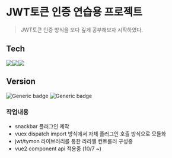 <h1>JWT토큰 인증 연습용 프로젝트</h1>
<blockquote>JWT토큰 인증 방식을 보다 깊게 공부해보자 시작하였다.</blockquote>

<h2>Tech</h2>

<img src="https://img.shields.io/badge/Laravels-FF2D20?style=flat-square&logo=Laravel&logoColor=white" /><img src="https://img.shields.io/badge/Vue.js-4FC08D?style=for-the-badge&logo=Vue.js&logoColor=white" /><img src="https://img.shields.io/badge/Vuetify-1867C0?style=for-the-badge&logo=Vuetify&logoColor=white" />

<h2>Version</h2>

![Generic badge](https://img.shields.io/badge/Laravel-8.7.5-green.svg)
![Generic badge](https://img.shields.io/badge/Vue.js-2.6.12-green.svg)


<h3>작업내용</h3>
<ul>
    <li> snackbar 플러그인 제작</li>
    <li> vuex dispatch import 방식에서 자체 플러그인 호출 방식으로 모듈화</li>
    <li> jwt/tymon 라이브러리를 통한 라라벨 컨트롤러 구성중</li>
    <li> vue2 component api 적용중 (10/7 ~)</li>        
</ul>




